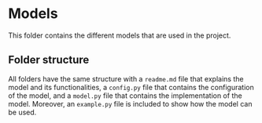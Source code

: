 # Models
This folder contains the different models that are used in the project. 

## Folder structure
All folders have the same structure with a `readme.md` file that explains the model and its functionalities, a `config.py` file that contains the configuration of the model, and a `model.py` file that contains the implementation of the model. Moreover, an `example.py` file is included to show how the model can be used.

